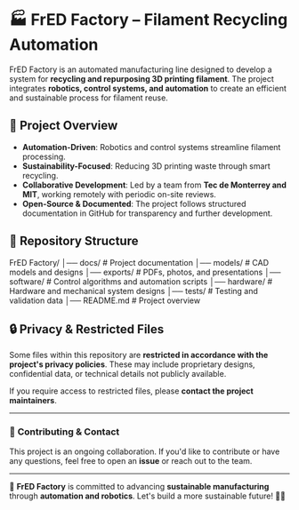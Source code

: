 # 🏭 FrED Factory – Filament Recycling Automation

FrED Factory is an automated manufacturing line designed to develop a system for **recycling and repurposing 3D printing filament**. The project integrates **robotics, control systems, and automation** to create an efficient and sustainable process for filament reuse.

## 🚀 Project Overview  
- **Automation-Driven**: Robotics and control systems streamline filament processing.
- **Sustainability-Focused**: Reducing 3D printing waste through smart recycling.
- **Collaborative Development**: Led by a team from **Tec de Monterrey and MIT**, working remotely with periodic on-site reviews.
- **Open-Source & Documented**: The project follows structured documentation in GitHub for transparency and further development.

## 📂 Repository Structure  

FrED Factory/ │── docs/ # Project documentation
│── models/ # CAD models and designs
│── exports/ # PDFs, photos, and presentations
│── software/ # Control algorithms and automation scripts
│── hardware/ # Hardware and mechanical system designs
│── tests/ # Testing and validation data
│── README.md # Project overview


## 🔒 Privacy & Restricted Files  
Some files within this repository are **restricted in accordance with the project's privacy policies**. These may include proprietary designs, confidential data, or technical details not publicly available.

If you require access to restricted files, please **contact the project maintainers**.

---

### 📢 **Contributing & Contact**  
This project is an ongoing collaboration. If you'd like to contribute or have any questions, feel free to open an **issue** or reach out to the team.  

---

🔧 **FrED Factory** is committed to advancing **sustainable manufacturing** through **automation and robotics**. Let's build a more sustainable future! 🌱✨  

